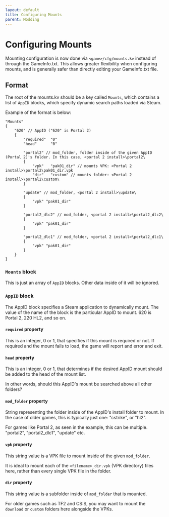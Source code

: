 ```yaml
---
layout: default
title: Configuring Mounts
parent: Modding
---
```


# Configuring Mounts

Mounting configuration is now done via `<game>/cfg/mounts.kv` instead of through the GameInfo.txt. 
This allows greater flexibility when configuring mounts, and is generally safer than directly editing your GameInfo.txt file.

## Format

The root of the mounts.kv should be a key called `Mounts`, which contains a list of `AppID` blocks, which specify 
dynamic search paths loaded via Steam.

Example of the format is below:
```
"Mounts"
{
	"620" // AppID ("620" is Portal 2)
	{
		"required" 	"0"
		"head"		"0"

		"portal2" // mod_folder, folder inside of the given AppID (Portal 2)'s folder. In this case, <portal 2 install>\portal2\
		{
			"vpk"	"pak01_dir" // mounts VPK: <Portal 2 install>\portal2\pak01_dir.vpk
			"dir"	"custom" // mounts folder: <Portal 2 install>\portal2\custom\
		}

		"update" // mod_folder, <portal 2 install>\update\
		{
			"vpk" "pak01_dir"
		}

		"portal2_dlc2" // mod_folder, <portal 2 install>\portal2_dlc2\
		{
			"vpk" "pak01_dir"
		}

		"portal2_dlc1" // mod_folder, <portal 2 install>\portal2_dlc1\
		{
			"vpk" "pak01_dir"
		}
	}
}
```

### `Mounts` block

This is just an array of `AppID` blocks. Other data inside of it will be ignored. 

### `AppID` block

The AppID block specifies a Steam application to dynamically mount. The value of the name of the block is the particular AppID to mount. 620 is Portal 2, 220 HL2, and so on.  

#### `required` property

This is an integer, 0 or 1, that specifies if this mount is required or not. If required and the mount fails to load, the game will report
and error and exit.  

#### `head` property

This is an integer, 0 or 1, that determines if the desired AppID mount should be added to the head of the mount list.

In other words, should this AppID's mount be searched above all other folders?  

#### `mod_folder` property

String representing the folder inside of the AppID's install folder to mount. In the case of older games, this is typically just one: "cstrike", or "hl2".  

For games like Portal 2, as seen in the example, this can be multiple. "portal2", "portal2_dlc1", "update" etc.  

#### `vpk` property

This string value is a VPK file to mount inside of the given `mod_folder`.

It is ideal to mount each of the `<filename>_dir.vpk` (VPK directory) files here, rather than every single VPK file in the folder.  

#### `dir` property

This string value is a subfolder inside of `mod_folder` that is mounted.

For older games such as TF2 and CS:S, you may want to mount the `download` or `custom` folders here alongside the VPKs.  
